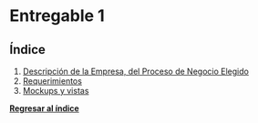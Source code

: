# Entregable 1
## Índice
1. [Descripción de la Empresa, del Proceso de Negocio Elegido](entregable%201-1.md)
2. [Requerimientos](entregable%201-2.md)
3. [Mockups y vistas](entregable%201-3.md)

**[Regresar al índice](../README.md)**
